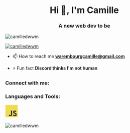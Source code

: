 <h1 align="center">Hi 👋, I'm Camille</h1>
<h3 align="center">A new web dev to be</h3>

<p align="left"> <img src="https://komarev.com/ghpvc/?username=camilledwwm&label=Profile%20views&color=0e75b6&style=flat" alt="camilledwwm" /> </p>

<p align="left"> <a href="https://github.com/ryo-ma/github-profile-trophy"><img src="https://github-profile-trophy.vercel.app/?username=camilledwwm" alt="camilledwwm" /></a> </p>

- 📫 How to reach me **warembourgcamille@gmail.com**

- ⚡ Fun fact **Discord thinks I'm not human**

<h3 align="left">Connect with me:</h3>
<p align="left">
</p>

<h3 align="left">Languages and Tools:</h3>
<p align="left"> <a href="https://developer.mozilla.org/en-US/docs/Web/JavaScript" target="_blank" rel="noreferrer"> <img src="https://raw.githubusercontent.com/devicons/devicon/master/icons/javascript/javascript-original.svg" alt="javascript" width="40" height="40"/> </a> </p>

<p><img align="center" src="https://github-readme-stats.vercel.app/api/top-langs?username=camilledwwm&show_icons=true&locale=en&layout=compact" alt="camilledwwm" /></p>
